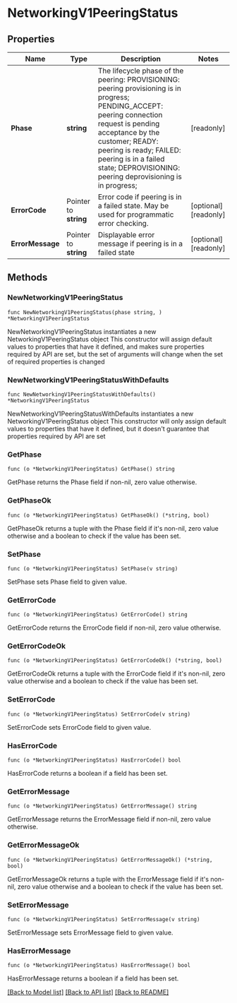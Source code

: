 # NetworkingV1PeeringStatus

## Properties

Name | Type | Description | Notes
------------ | ------------- | ------------- | -------------
**Phase** | **string** | The lifecycle phase of the peering:   PROVISIONING: peering provisioning is in progress;   PENDING_ACCEPT: peering connection request is pending acceptance by the customer;   READY:  peering is ready;   FAILED: peering is in a failed state;   DEPROVISIONING: peering deprovisioning is in progress;  | [readonly] 
**ErrorCode** | Pointer to **string** | Error code if peering is in a failed state. May be used for programmatic error checking. | [optional] [readonly] 
**ErrorMessage** | Pointer to **string** | Displayable error message if peering is in a failed state | [optional] [readonly] 

## Methods

### NewNetworkingV1PeeringStatus

`func NewNetworkingV1PeeringStatus(phase string, ) *NetworkingV1PeeringStatus`

NewNetworkingV1PeeringStatus instantiates a new NetworkingV1PeeringStatus object
This constructor will assign default values to properties that have it defined,
and makes sure properties required by API are set, but the set of arguments
will change when the set of required properties is changed

### NewNetworkingV1PeeringStatusWithDefaults

`func NewNetworkingV1PeeringStatusWithDefaults() *NetworkingV1PeeringStatus`

NewNetworkingV1PeeringStatusWithDefaults instantiates a new NetworkingV1PeeringStatus object
This constructor will only assign default values to properties that have it defined,
but it doesn't guarantee that properties required by API are set

### GetPhase

`func (o *NetworkingV1PeeringStatus) GetPhase() string`

GetPhase returns the Phase field if non-nil, zero value otherwise.

### GetPhaseOk

`func (o *NetworkingV1PeeringStatus) GetPhaseOk() (*string, bool)`

GetPhaseOk returns a tuple with the Phase field if it's non-nil, zero value otherwise
and a boolean to check if the value has been set.

### SetPhase

`func (o *NetworkingV1PeeringStatus) SetPhase(v string)`

SetPhase sets Phase field to given value.


### GetErrorCode

`func (o *NetworkingV1PeeringStatus) GetErrorCode() string`

GetErrorCode returns the ErrorCode field if non-nil, zero value otherwise.

### GetErrorCodeOk

`func (o *NetworkingV1PeeringStatus) GetErrorCodeOk() (*string, bool)`

GetErrorCodeOk returns a tuple with the ErrorCode field if it's non-nil, zero value otherwise
and a boolean to check if the value has been set.

### SetErrorCode

`func (o *NetworkingV1PeeringStatus) SetErrorCode(v string)`

SetErrorCode sets ErrorCode field to given value.

### HasErrorCode

`func (o *NetworkingV1PeeringStatus) HasErrorCode() bool`

HasErrorCode returns a boolean if a field has been set.

### GetErrorMessage

`func (o *NetworkingV1PeeringStatus) GetErrorMessage() string`

GetErrorMessage returns the ErrorMessage field if non-nil, zero value otherwise.

### GetErrorMessageOk

`func (o *NetworkingV1PeeringStatus) GetErrorMessageOk() (*string, bool)`

GetErrorMessageOk returns a tuple with the ErrorMessage field if it's non-nil, zero value otherwise
and a boolean to check if the value has been set.

### SetErrorMessage

`func (o *NetworkingV1PeeringStatus) SetErrorMessage(v string)`

SetErrorMessage sets ErrorMessage field to given value.

### HasErrorMessage

`func (o *NetworkingV1PeeringStatus) HasErrorMessage() bool`

HasErrorMessage returns a boolean if a field has been set.


[[Back to Model list]](../README.md#documentation-for-models) [[Back to API list]](../README.md#documentation-for-api-endpoints) [[Back to README]](../README.md)


